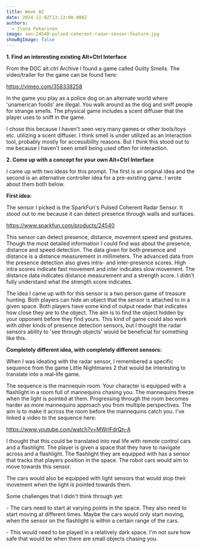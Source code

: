 ```yaml
---
title: Week 02
date: 2024-11-02T13:13:00.000Z
authors:
  - Ilona Pakarinen
image: sen-24540-pulsed-coherent-radar-sensor-feature.jpg
showBgImage: false
---
```

**1. Find an interesting existing Alt+Ctrl Interface** 

From the DGC alt.ctrl Archive I found a game called Guilty Smells. The video/trailer for the game can be found here:

https://vimeo.com/358338258

In the game you play as a police dog on an alternate world where 'unamerican foods' are illegal. You walk around as the dog and sniff people for strange smells. The physical game includes a scent diffuser that the player uses to sniff in the game. 

I chose this because I haven't seen very many games or other tools/toys etc. utilizing a scent diffuser. I think smell is under utilized as an interaction tool, probably mostly for accessibility reasons. But I think this stood out to me because I haven't seen smell being used often for interaction. 

**2. Come up with a concept for your own Alt+Ctrl Interface**

I came up with two ideas for this prompt. The first is an original idea and the second is an alternative controller idea for a pre-existing game. I wrote about them both below. 

**First idea:**

The sensor I picked is the SparkFun's Pulsed Coherent Radar Sensor. It stood out to me because it can detect presence through walls and surfaces.

https://www.sparkfun.com/products/24540

This sensor can detect presence, distance, movement speed and gestures. Though the most detailed information I could find was about the presence, distance and speed detection. The data given for both presence and distance is a distance measurement in millimeters. The advanced data from the presence detection also gives intra- and inter-presence scores. High intra scores indicate fast movement and inter indicates slow movement. The distance data indicates distance measurement and a strength score. I didn't fully understand what the strength score indicates. 

The idea I came up with for this sensor is a two person game of treasure hunting. Both players can hide an object that the sensor is attached to in a given space. Both players have some kind of output reader that indicates how close they are to the object. The aim is to find the object hidden by your opponent before they find yours. This kind of game could also work with other kinds of presence detection sensors, but I thought the radar sensors ability to 'see through objects' would be beneficial for something like this. 

**Completely different idea, with completely different sensors:**

When I was ideating with the radar sensor, I remembered a specific sequence from the game Little Nightmares 2 that would be interesting to translate into a real-life game. 

The sequence is the mannequin room. Your character is equipped with a flashlight in a room full of mannequins chasing you. The mannequins freeze when the light is pointed at them. Progressing through the room becomes harder as more mannequins approach you from multiple perspectives. The aim is to make it across the room before the mannequins catch you. I've linked a video to the sequence here:

https://www.youtube.com/watch?v=MWrIFdrQn-A

I thought that this could be translated into real life with remote control cars and a flashlight. The player is given a space that they have to navigate across and a flashlight. The flashlight they are equipped with has a sensor that tracks that players position in the space. The robot cars would aim to move towards this sensor.

The cars would also be equipped with light sensors that would stop their movement when the light is pointed towards them. 

Some challenges that I didn't think through yet:

\- The cars need to start at varying points in the space. They also need to start moving at different times. Maybe the cars would only start moving, when the sensor on the flashlight is within a certain range of the cars. 

\- This would need to be played in a relatively dark space. I'm not sure how safe that would be when there are small objects chasing you.
